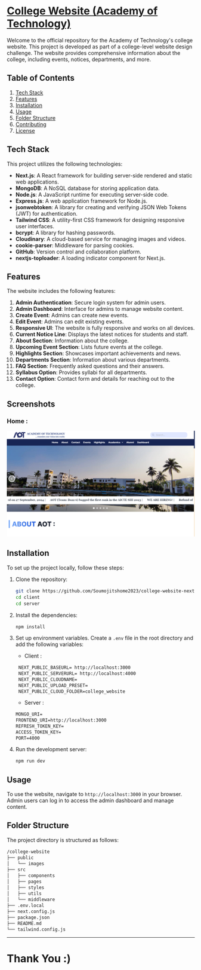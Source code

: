 # [College Website (Academy of Technology)](https://aotedu.vercel.app/)


Welcome to the official repository for the Academy of Technology's college website. This project is developed as part of a college-level website design challenge. The website provides comprehensive information about the college, including events, notices, departments, and more.

## Table of Contents

1. [Tech Stack](#tech-stack)
2. [Features](#features)
3. [Installation](#installation)
4. [Usage](#usage)
5. [Folder Structure](#folder-structure)
6. [Contributing](#contributing)
7. [License](#license)

## Tech Stack

This project utilizes the following technologies:

- **Next.js**: A React framework for building server-side rendered and static web applications.
- **MongoDB**: A NoSQL database for storing application data.
- **Node.js**: A JavaScript runtime for executing server-side code.
- **Express.js**: A web application framework for Node.js.
- **jsonwebtoken**: A library for creating and verifying JSON Web Tokens (JWT) for authentication.
- **Tailwind CSS**: A utility-first CSS framework for designing responsive user interfaces.
- **bcrypt**: A library for hashing passwords.
- **Cloudinary**: A cloud-based service for managing images and videos.
- **cookie-parser**: Middleware for parsing cookies.
- **GitHub**: Version control and collaboration platform.
- **nextjs-toploader**: A loading indicator component for Next.js.


## Features

The website includes the following features:

1. **Admin Authentication**: Secure login system for admin users.
2. **Admin Dashboard**: Interface for admins to manage website content.
3. **Create Event**: Admins can create new events.
4. **Edit Event**: Admins can edit existing events.
5. **Responsive UI**: The website is fully responsive and works on all devices.
6. **Current Notice Line**: Displays the latest notices for students and staff.
7. **About Section**: Information about the college.
8. **Upcoming Event Section**: Lists future events at the college.
9. **Highlights Section**: Showcases important achievements and news.
10. **Departments Section**: Information about various departments.
11. **FAQ Section**: Frequently asked questions and their answers.
12. **Syllabus Option**: Provides syllabi for all departments.
13. **Contact Option**: Contact form and details for reaching out to the college.


## Screenshots
### Home : 
[![Home Page](https://github.com/Soumojitshome2023/college-website-nextjs/blob/master/Readmeassets/HomePage.png)]()


## Installation

To set up the project locally, follow these steps:

1. Clone the repository:
   ```sh
   git clone https://github.com/Soumojitshome2023/college-website-nextjs
   cd client
   cd server
   ```

2. Install the dependencies:
   ```sh
   npm install
   ```

3. Set up environment variables. Create a `.env` file in the root directory and add the following variables:
    * Client :
   ```
    NEXT_PUBLIC_BASEURL= http://localhost:3000
    NEXT_PUBLIC_SERVERURL= http://localhost:4000
    NEXT_PUBLIC_CLOUDNAME=
    NEXT_PUBLIC_UPLOAD_PRESET=
    NEXT_PUBLIC_CLOUD_FOLDER=college_website
   ```
    * Server :
    ```
    MONGO_URI=
    FRONTEND_URI=http://localhost:3000
    REFRESH_TOKEN_KEY=
    ACCESS_TOKEN_KEY=
    PORT=4000
    ```

4. Run the development server:
   ```sh
   npm run dev
   ```

## Usage

To use the website, navigate to `http://localhost:3000` in your browser. Admin users can log in to access the admin dashboard and manage content.

## Folder Structure

The project directory is structured as follows:

```
/college-website
├── public
│   └── images
├── src
│   ├── components
│   ├── pages
│   ├── styles
│   ├── utils
│   └── middleware
├── .env.local
├── next.config.js
├── package.json
├── README.md
└── tailwind.config.js
```



---

# Thank You :)